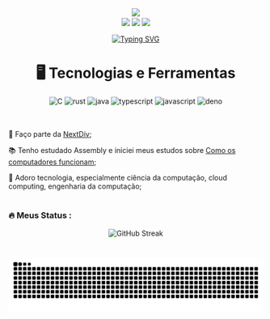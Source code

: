 <div align="center">
  <img height="240" src="https://avatars.githubusercontent.com/u/164235357?s=400&u=20e5c7df61ce844a678154df8275ba4f1e22b194&v=4"  />
</div>

<div align="center">
  <a href="https://www.instagram.com/renat0w0/" target="_blank"><img src="https://img.shields.io/badge/-Instagram-%23E4405F?style=for-the-badge&logo=instagram&logoColor=white" target="_blank"></a>
  <a href = "mailto:renatogabrielalves@gmail.com"><img src="https://img.shields.io/badge/-Gmail-%23333?style=for-the-badge&logo=gmail&logoColor=white" target="_blank"></a>
  <a href="https://www.linkedin.com/in/renato-alves-b08826296/" target="_blank"><img src="https://img.shields.io/badge/-LinkedIn-%230077B5?style=for-the-badge&logo=linkedin&logoColor=white" target="_blank"></a>
</div>

<p align="center">
<a href="https://git.io/typing-svg">
<img src="https://readme-typing-svg.demolab.com?font=Fira+Code&weight=440&size=22&pause=1000&color=02E5F7&center=true&vCenter=true&random=false&width=440&height=45&lines=Hello!+%F0%9F%91%8B%F0%9F%8F%BB+I'm+renat0w0+;I+love+technology+%F0%9F%A9%B5;Always+learning+new+things+%F0%9F%93%96" alt="Typing SVG" /></a>
</p>

 <h1 align="center">🖥️ Tecnologias e Ferramentas</h1> 

<div align="center">
  <img src="https://cdn.jsdelivr.net/gh/devicons/devicon@latest/icons/c/c-original.svg" height="40" alt="C"  />
  <img src="https://cdn.jsdelivr.net/gh/devicons/devicon@latest/icons/rust/rust-original.svg" height="40" alt="rust"  />
  <img src="https://cdn.jsdelivr.net/gh/devicons/devicon@latest/icons/java/java-original.svg" height="40" alt="java"  />
  <img src="https://cdn.jsdelivr.net/gh/devicons/devicon@latest/icons/typescript/typescript-original.svg" height="40" alt="typescript"  />
  <img src="https://cdn.jsdelivr.net/gh/devicons/devicon@latest/icons/javascript/javascript-original.svg" height="40" alt="javascript"  />
  <img src="https://cdn.jsdelivr.net/gh/devicons/devicon@latest/icons/denojs/denojs-original.svg" height="40" alt="deno"  />
</div>

</br>
</br>
<div display="inline-block">
 <p align="left">🩵 Faço parte da <a href="https://github.com/NextDiv/">NextDiv</a>;</p>
 <p align="left">📚 Tenho estudado Assembly e iniciei meus estudos sobre <a href="https://www.nand2tetris.org/">Como os computadores funcionam</a>;</p>
 <p align="left">🌱 Adoro tecnologia, especialmente ciência da computação, cloud computing, engenharia da computação;</p>
</div>

#

<h3 align="left">🔥  Meus Status :</h3>



<div align="center">
  <img src="https://streak-stats.demolab.com?user=renat0w0&theme=react&hide_border=false&locale=pt_BR&date_format=M%20j%5B%2C%20Y%5D&card_width=500&background=-80%2C1D1D1D%2C272727&fire=EA8903" alt="GitHub Streak" /></a>
</div>

#

<div align="center">
  
![Snake animation](https://github.com/renat0w0/renat0w0/blob/output/github-contribution-grid-snake.svg)
</div>

